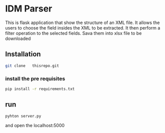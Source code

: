 # IDM Parser
This is flask application that show the structure of an XML file.
It allows the users to choose the field insides the XML to be extracted.
It then perform a filter operation to the selected fields.
Sava them into xlsx file to be downloaded

## Installation
```Bash 
git clone   thisrepo.git
```
### install the pre requisites
```Bash
pip install -r requirements.txt
```

## run 
```Bash
pyhton server.py  
```
and open the localhost:5000


